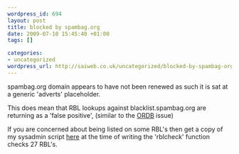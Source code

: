 ```yaml
--- 
wordpress_id: 694
layout: post
title: blocked by spambag.org
date: 2009-07-10 15:45:40 +01:00
tags: []

categories: 
- uncategorized
wordpress_url: http://saiweb.co.uk/uncategorized/blocked-by-spambag-org
---
```

spambag.org domain appears to have not been renewed as such it is sat at a generic 'adverts' placeholder.

This does mean that RBL lookups against blacklist.spambag.org are returning as a 'false positive', (similar to the <a href="http://www.saiweb.co.uk/windows/blocked-by-ordb">ORDB</a> issue)

If you are concerned about being listed on some RBL's then get a copy of my sysadmin script <a href="http://www.saiweb.co.uk/sysadmin">here</a> at the time of writing the 'rblcheck' function checks 27 RBL's.

